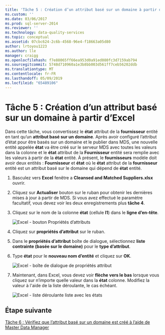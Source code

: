 ```yaml
---
title: 'Tâche 5 : Création d’un attribut basé sur un domaine à partir d’Excel | Microsoft Docs'
ms.custom: ''
ms.date: 03/06/2017
ms.prod: sql-server-2014
ms.reviewer: ''
ms.technology: data-quality-services
ms.topic: conceptual
ms.assetid: 07cbc624-2c6b-4568-96e4-f18663a05d80
author: lrtoyou1223
ms.author: lle
manager: craigg
ms.openlocfilehash: f7e88065ff66ea953d0a91ed080fc3d7159ab794
ms.sourcegitcommit: 5748d710960a1e3b8bb003d561ff7ceb56202ddb
ms.translationtype: MT
ms.contentlocale: fr-FR
ms.lasthandoff: 05/09/2019
ms.locfileid: "65489106"
---
```

# <a name="task-5-creating-a-domain-based-attribute-from-excel"></a>Tâche 5 : Création d’un attribut basé sur un domaine à partir d’Excel
  Dans cette tâche, vous convertissez le **état** attribut de la **fournisseur** entité en tant qu’un **attribut basé sur un domaine**. Après avoir configuré l’attribut d’état pour être basés sur un domaine et le publier dans MDS, une nouvelle entité appelée **état** va être créé sur le serveur MDS avec toutes les valeurs dans la colonne et le **état** attribut de la **Fournisseur** entité sera remplie avec les valeurs à partir de la **état** entité. À présent, le **fournisseurs** modèle doit avoir deux entités : **Fournisseur** et **état** où le **état** attribut de la **fournisseur** entité est un attribut basé sur le domaine qui dépend de **état** entité.  
  
1.  Basculez vers **Excel** fenêtre a **Cleansed and Matched Suppliers.xlsx** ouvrir.  
  
2.  Cliquez sur **Actualiser** bouton sur le ruban pour obtenir les dernières mises à jour à partir de MDS. Si vous avez effectué le paramètre facultatif, vous devez voir les deux enregistrements plus **tâche 4**.  
  
3.  Cliquez sur le nom de la colonne **état** (cellule **I1**) dans le **ligne d’en-tête**.  
  
     ![Excel - bouton Propriétés d’attributs](../../2014/tutorials/media/et-creatingadomainbasedattributefromexcel-01.jpg "Excel - bouton Propriétés d’attributs")  
  
4.  Cliquez sur **propriétés d’attribut** sur le ruban.  
  
5.  Dans le **propriétés d’attribut** boîte de dialogue, sélectionnez **liste contrainte (basée sur le domaine)** pour le **type d’attribut**.  
  
6.  Type **état** pour le **nouveau nom d’entité** et cliquez sur **OK**.  
  
     ![Excel - boîte de dialogue de propriétés attribut](../../2014/tutorials/media/et-creatingadomainbasedattributefromexcel-02.jpg "Excel - boîte de dialogue de propriétés attribut")  
  
7.  Maintenant, dans Excel, vous devez voir **flèche vers le bas** lorsque vous cliquez sur n’importe quelle valeur dans la **état** colonne. Modifiez la valeur à l'aide de la liste déroulante, le cas échéant.  
  
     ![Excel - liste déroulante liste avec les états](../../2014/tutorials/media/et-creatingadomainbasedattributefromexcel-03.jpg "Excel - liste déroulante liste des États")  
  
## <a name="next-step"></a>Étape suivante  
 [Tâche 6 : Vérifiez que l’attribut basé sur un domaine est créé à l’aide de Master Data Manager](../../2014/tutorials/task-6-verify-domain-based-attribute-master-data-manager.md)  
  
  
